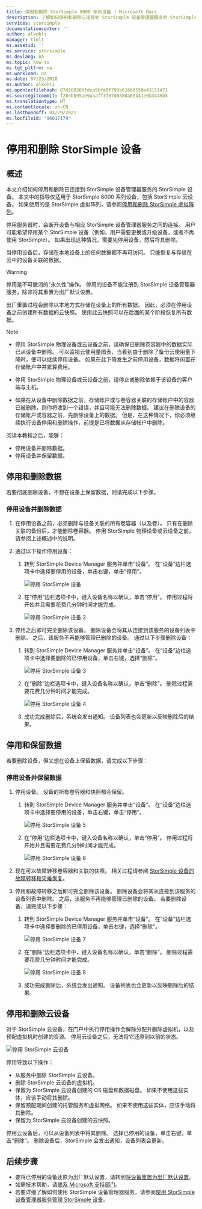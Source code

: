 ```yaml
---
title: 停用和删除 StorSimple 8000 系列设备 | Microsoft Docs
description: 了解如何停用和删除已连接到 StorSimple 设备管理器服务的 StorSimple 设备。
services: storsimple
documentationcenter: ''
author: alkohli
manager: timlt
ms.assetid: ''
ms.service: storsimple
ms.devlang: na
ms.topic: how-to
ms.tgt_pltfrm: na
ms.workload: na
ms.date: 07/23/2018
ms.author: alkohli
ms.openlocfilehash: 07d108306fdca9bfe8f793b61660550e43151d71
ms.sourcegitcommit: f28ebb95ae9aaaff3f87d8388a09b41e0b3445b5
ms.translationtype: HT
ms.contentlocale: zh-CN
ms.lasthandoff: 03/29/2021
ms.locfileid: "96017179"
---
```

# <a name="deactivate-and-delete-a-storsimple-device"></a>停用和删除 StorSimple 设备

## <a name="overview"></a>概述

本文介绍如何停用和删除已连接到 StorSimple 设备管理器服务的 StorSimple 设备。 本文中的指导仅适用于 StorSimple 8000 系列设备，包括 StorSimple 云设备。 如果使用的是 StorSimple 虚拟阵列，请参阅[停用和删除 StorSimple 虚拟阵列](storsimple-virtual-array-deactivate-and-delete-device.md)。

停用服务器时，会断开设备与相应 StorSimple 设备管理器服务之间的连接。 用户可能希望停用某个 StorSimple 设备（例如，用户需要更换或升级设备，或者不再使用 StorSimple）。 如果出现这种情况，需要先停用设备，然后将其删除。

当停用设备后，存储在本地设备上的任何数据都不再可访问。 只能恢复与存储在云中的设备关联的数据。

> [!WARNING]
> 停用是不可撤消的“永久性”操作。 停用的设备不能注册到 StorSimple 设备管理器服务，除非将其重置为出厂默认设置。
>
> 出厂重置过程会删除以本地方式存储在设备上的所有数据。 因此，必须在停用设备之前创建所有数据的云快照。 使用此云快照可以在后面的某个阶段恢复所有数据。

> [!NOTE]
>
> - 停用 StorSimple 物理设备或云设备之前，请确保已删除卷容器中的数据实际已从设备中删除。 可以监视云使用量图表，当看到由于删除了备份云使用量下降时，便可以继续停用设备。 如果在此下降发生之前停用设备，数据将闲置在存储帐户中并累算费用。
>
> - 停用 StorSimple 物理设备或云设备之前，请停止或删除依赖于该设备的客户端与主机。
>
> - 如果在从设备中删除数据之前，存储帐户或与卷容器关联的存储帐户中的容器已被删除，则你将收到一个错误，并且可能无法删除数据。 建议在删除设备的存储帐户或容器之前，先删除设备上的数据。 但是，在这种情况下，你必须继续执行设备停用和删除操作，前提是已将数据从存储帐户中删除。

阅读本教程之后，能够：

- 停用设备并删除数据。
- 停用设备并保留数据。

## <a name="deactivate-and-delete-data"></a>停用和删除数据

若要彻底删除设备，不想在设备上保留数据，则请完成以下步骤。

### <a name="to-deactivate-the-device-and-delete-the-data"></a>停用设备并删除数据

1. 在停用设备之前，必须删除与设备关联的所有卷容器（以及卷）。 只有在删除关联的备份后，才能删除卷容器。 停用 StorSimple 物理设备或云设备之前，请参阅上述概述中的说明。

2. 通过以下操作停用设备：

   1. 转到 StorSimple Device Manager 服务并单击“设备”。 在“设备”边栏选项卡中选择要停用的设备，单击右键，单击“停用”。

        ![停用 StorSimple 设备](./media/storsimple-8000-deactivate-and-delete-device/deactivate1.png)
   2. 在“停用”边栏选项卡中，键入设备名称以确认，单击“停用”。 停用过程将开始并且需要花费几分钟时间才能完成。

        ![停用 StorSimple 设备 2](./media/storsimple-8000-deactivate-and-delete-device/deactivate2.png)

3. 停用之后即可完全删除该设备。 删除设备会将其从连接到该服务的设备列表中删除。 之后，该服务不再能够管理已删除的设备。 通过以下步骤删除设备：
   
   1. 转到 StorSimple Device Manager 服务并单击“设备”。 在“设备”边栏选项卡中选择要删除的已停用设备，单击右键，选择“删除”。

        ![停用 StorSimple 设备 3](./media/storsimple-8000-deactivate-and-delete-device/deactivate5.png)
   2. 在“删除”边栏选项卡中，键入设备名称以确认，单击“删除”。 删除过程需要花费几分钟时间才能完成。

        ![停用 StorSimple 设备 4](./media/storsimple-8000-deactivate-and-delete-device/deactivate6.png)
   3. 成功完成删除后，系统会发出通知。 设备列表也会更新以反映删除后的结果。

## <a name="deactivate-and-retain-data"></a>停用和保留数据

若要删除设备，但又想在设备上保留数据，请完成以下步骤：

### <a name="to-deactivate-a-device-and-retain-the-data"></a>停用设备并保留数据

1. 停用设备。 设备的所有卷容器和快照都会保留。
   
   1. 转到 StorSimple Device Manager 服务并单击“设备”。 在“设备”边栏选项卡中选择要停用的设备，单击右键，单击“停用”。

         ![停用 StorSimple 设备 5](./media/storsimple-8000-deactivate-and-delete-device/deactivate1.png)
   2. 在“停用”边栏选项卡中，键入设备名称以确认，单击“停用”。 停用过程将开始并且需要花费几分钟时间才能完成。

         ![停用 StorSimple 设备 6](./media/storsimple-8000-deactivate-and-delete-device/deactivate2.png)
2. 现在可以故障转移卷容器和关联的快照。 相关过程请参阅 [StorSimple 设备的故障转移和灾难恢复](storsimple-8000-device-failover-disaster-recovery.md)。
3. 停用和故障转移之后即可完全删除该设备。 删除设备会将其从连接到该服务的设备列表中删除。 之后，该服务不再能够管理已删除的设备。 若要删除设备，请完成以下步骤：
   
   1. 转到 StorSimple Device Manager 服务并单击“设备”。 在“设备”边栏选项卡中选择要删除的已停用设备，单击右键，选择“删除”。

       ![停用 StorSimple 设备 7](./media/storsimple-8000-deactivate-and-delete-device/deactivate5.png)
   2. 在“删除”边栏选项卡中，键入设备名称以确认，单击“删除”。 删除过程需要花费几分钟时间才能完成。

       ![停用 StorSimple 设备 8](./media/storsimple-8000-deactivate-and-delete-device/deactivate6.png)
   3. 成功完成删除后，系统会发出通知。 设备列表也会更新以反映删除后的结果。

## <a name="deactivate-and-delete-a-cloud-appliance"></a>停用和删除云设备

对于 StorSimple 云设备，在门户中执行停用操作会解除分配并删除虚拟机，以及预配虚拟机时创建的资源。 停用云设备之后，无法将它还原到以前的状态。

![停用 StorSimple 云设备](./media/storsimple-8000-deactivate-and-delete-device/deactivate7.png)

停用导致以下操作：

* 从服务中删除 StorSimple 云设备。
* 删除 StorSimple 云设备的虚拟机。
* 保留为 StorSimple 云设备创建的 OS 磁盘和数据磁盘。 如果不使用这些实体，应该手动将其删除。
* 保留预配期间创建的托管服务和虚拟网络。 如果不使用这些实体，应该手动将其删除。
* 保留为 StorSimple 云设备创建的云快照。

停用云设备后，可以从设备列表中将其删除。 选择已停用的设备，单击右键，单击“删除”。 删除设备后，StorSimple 会发出通知，设备列表会更新。

## <a name="next-steps"></a>后续步骤

* 要将已停用的设备还原为出厂默认设置，请转到[将设备重置为出厂默认设置](storsimple-8000-manage-device-controller.md#reset-the-device-to-factory-default-settings)。
* 如需技术帮助，请[联系 Microsoft 支持部门](storsimple-8000-contact-microsoft-support.md)。
* 若要详细了解如何使用 StorSimple 设备管理器服务，请参阅[使用 StorSimple 设备管理器服务管理 StorSimple 设备](storsimple-8000-manager-service-administration.md)。

